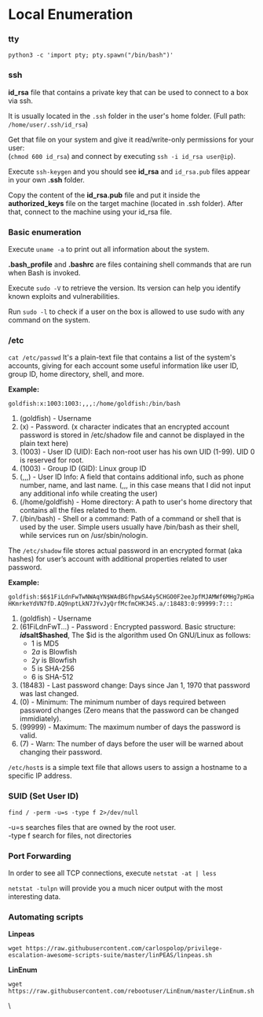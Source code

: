 # Local Enumeration

### tty

`python3 -c 'import pty; pty.spawn("/bin/bash")'`

### ssh

**id\_rsa** file that contains a private key that can be used to connect to a box via ssh.

It is usually located in the `.ssh` folder in the user's home folder. (Full path: `/home/user/.ssh/id_rsa`)

Get that file on your system and give it read/write-only permissions for your user:\
(`chmod 600 id_rsa`) and connect by executing `ssh -i id_rsa user@ip`).

Execute `ssh-keygen` and you should see **id\_rsa** and `id_rsa.pub` files appear in your own **.ssh** folder.

Copy the content of the **id\_rsa.pub** file and put it inside the **authorized\_keys** file on the target machine (located in .ssh folder). After that, connect to the machine using your id\_rsa file.

### Basic enumeration

Execute `uname -a` to print out all information about the system.

**.bash\_profile** and **.bashrc** are files containing shell commands that are run when Bash is invoked.&#x20;

Execute `sudo -V` to retrieve the version. Its version can help you identify known exploits and vulnerabilities.&#x20;

Run `sudo -l` to check if a user on the box is allowed to use sudo with any command on the system.&#x20;

### /etc

`cat /etc/passwd` It's a plain-text file that contains a list of the system's accounts, giving for each account some useful information like user ID, group ID, home directory, shell, and more.

**Example:**

`goldfish:x:1003:1003:,,,:/home/goldfish:/bin/bash`

1. (goldfish) - Username
2. (x) - Password. (x character indicates that an encrypted account password is stored in /etc/shadow file and cannot be displayed in the plain text here)
3. (1003) - User ID (UID): Each non-root user has his own UID (1-99). UID 0 is reserved for root.
4. (1003) - Group ID (GID): Linux group ID
5. (,,,) - User ID Info: A field that contains additional info, such as phone number, name, and last name. (,,, in this case means that I did not input any additional info while creating the user)
6. (/home/goldfish) - Home directory: A path to user's home directory that contains all the files related to them.
7. (/bin/bash) - Shell or a command: Path of a command or shell that is used by the user. Simple users usually have /bin/bash as their shell, while services run on /usr/sbin/nologin.

The `/etc/shadow` file stores actual password in an encrypted format (aka hashes) for user’s account with additional properties related to user password.

**Example:**

`goldfish:$6$1FiLdnFwTwNWAqYN$WAdBGfhpwSA4y5CHGO0F2eeJpfMJAMWf6MHg7pHGaHKmrkeYdVN7fD.AQ9nptLkN7JYvJyQrfMcfmCHK34S.a/:18483:0:99999:7:::`

1. (goldfish) - Username
2. ($6$1FiLdnFwT...) - Password : Encrypted password. Basic structure: **$id$salt$hashed**, The $id is the algorithm used On GNU/Linux as follows:
   * $1$ is MD5
   * $2a$ is Blowfish
   * $2y$ is Blowfish
   * $5$ is SHA-256
   * $6$ is SHA-512
3. (18483) - Last password change: Days since Jan 1, 1970 that password was last changed.
4. (0) - Minimum: The minimum number of days required between password changes (Zero means that the password can be changed immidiately).
5. (99999) - Maximum: The maximum number of days the password is valid.
6. (7) - Warn: The number of days before the user will be warned about changing their password.

`/etc/host`s is a simple text file that allows users to assign a hostname to a specific IP address.

### SUID (Set User ID)

`find / -perm -u=s -type f 2>/dev/null`

\-u=s searches files that are owned by the root user.\
\-type f search for files, not directories

### Port Forwarding

&#x20;In order to see all TCP connections, execute `netstat -at | less`

`netstat -tulpn` will provide you a much nicer output with the most interesting data.

### Automating scripts

**Linpeas**

`wget https://raw.githubusercontent.com/carlospolop/privilege-escalation-awesome-scripts-suite/master/linPEAS/linpeas.sh`

**LinEnum**

`wget https://raw.githubusercontent.com/rebootuser/LinEnum/master/LinEnum.sh`

\








